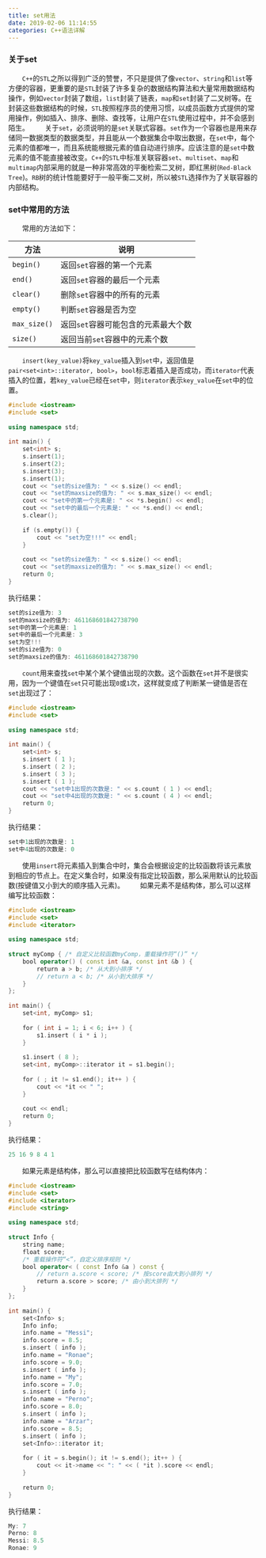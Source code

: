 ```yaml
---
title: set用法
date: 2019-02-06 11:14:55
categories: C++语法详解
---
```

### 关于set

&emsp;&emsp;`C++`的`STL`之所以得到广泛的赞誉，不只是提供了像`vector`、`string`和`list`等方便的容器，更重要的是`STL`封装了许多复杂的数据结构算法和大量常用数据结构操作，例如`vector`封装了数组，`list`封装了链表，`map`和`set`封装了二叉树等。在封装这些数据结构的时候，`STL`按照程序员的使用习惯，以成员函数方式提供的常用操作，例如插入、排序、删除、查找等，让用户在`STL`使用过程中，并不会感到陌生。
&emsp;&emsp;关于`set`，必须说明的是`set`关联式容器。`set`作为一个容器也是用来存储同一数据类型的数据类型，并且能从一个数据集合中取出数据，在`set`中，每个元素的值都唯一，而且系统能根据元素的值自动进行排序。应该注意的是`set`中数元素的值不能直接被改变。`C++`的`STL`中标准关联容器`set`、`multiset`、`map`和`multimap`内部采用的就是一种非常高效的平衡检索二叉树，即红黑树(`Red-Black Tree`)。`RB`树的统计性能要好于一般平衡二叉树，所以被`STL`选择作为了关联容器的内部结构。

### set中常用的方法

&emsp;&emsp;常用的方法如下：

方法         | 说明
-------------|-----
`begin()`    | 返回`set`容器的第一个元素
`end()`      | 返回`set`容器的最后一个元素
`clear()`    | 删除`set`容器中的所有的元素
`empty()`    | 判断`set`容器是否为空
`max_size()` | 返回`set`容器可能包含的元素最大个数
`size()`     | 返回当前`set`容器中的元素个数

&emsp;&emsp;`insert(key_value)`将`key_value`插入到`set`中，返回值是`pair<set<int>::iterator, bool>`，`bool`标志着插入是否成功，而`iterator`代表插入的位置，若`key_value`已经在`set`中，则`iterator`表示`key_value`在`set`中的位置。

``` cpp
#include <iostream>
#include <set>
​
using namespace std;
​
int main() {
    set<int> s;
    s.insert(1);
    s.insert(2);
    s.insert(3);
    s.insert(1);
    cout << "set的size值为: " << s.size() << endl;
    cout << "set的maxsize的值为: " << s.max_size() << endl;
    cout << "set中的第一个元素是: " << *s.begin() << endl;
    cout << "set中的最后一个元素是: " << *s.end() << endl;
    s.clear();
​
    if (s.empty()) {
        cout << "set为空!!!" << endl;
    }
​
    cout << "set的size值为: " << s.size() << endl;
    cout << "set的maxsize的值为: " << s.max_size() << endl;
    return 0;
}
```

执行结果：

``` cpp
set的size值为: 3
set的maxsize的值为: 461168601842738790
set中的第一个元素是: 1
set中的最后一个元素是: 3
set为空!!!
set的size值为: 0
set的maxsize的值为: 461168601842738790
```

&emsp;&emsp;`count`用来查找`set`中某个某个键值出现的次数。这个函数在`set`并不是很实用，因为一个键值在`set`只可能出现`0`或`1`次，这样就变成了判断某一键值是否在`set`出现过了：

``` cpp
#include <iostream>
#include <set>
​
using namespace std;
​
int main() {
    set<int> s;
    s.insert ( 1 );
    s.insert ( 2 );
    s.insert ( 3 );
    s.insert ( 1 );
    cout << "set中1出现的次数是: " << s.count ( 1 ) << endl;
    cout << "set中4出现的次数是: " << s.count ( 4 ) << endl;
    return 0;
}
```

执行结果：

``` cpp
set中1出现的次数是: 1
set中4出现的次数是: 0
```

&emsp;&emsp;使用`insert`将元素插入到集合中时，集合会根据设定的比较函数将该元素放到相应的节点上。在定义集合时，如果没有指定比较函数，那么采用默认的比较函数(按键值又小到大的顺序插入元素)。
&emsp;&emsp;如果元素不是结构体，那么可以这样编写比较函数：

``` cpp
#include <iostream>
#include <set>
#include <iterator>
​
using namespace std;
​
struct myComp { /* 自定义比较函数myComp，重载操作符“()” */
    bool operator() ( const int &a, const int &b ) {
        return a > b; /* 从大到小排序 */
        // return a < b; /* 从小到大排序 */
    }
};
​
int main() {
    set<int, myComp> s1;
​
    for ( int i = 1; i < 6; i++ ) {
        s1.insert ( i * i );
    }
​
    s1.insert ( 8 );
    set<int, myComp>::iterator it = s1.begin();
​
    for ( ; it != s1.end(); it++ ) {
        cout << *it << " ";
    }
​
    cout << endl;
    return 0;
}
```

执行结果：

``` cpp
25 16 9 8 4 1
```

&emsp;&emsp;如果元素是结构体，那么可以直接把比较函数写在结构体内：

``` cpp
#include <iostream>
#include <set>
#include <iterator>
#include <string>
​
using namespace std;
​
struct Info {
    string name;
    float score;
    /* 重载操作符“<”，自定义排序规则 */
    bool operator< ( const Info &a ) const {
        // return a.score < score; /* 按score由大到小排列 */
        return a.score > score; /* 由小到大排列 */
    }
};
​
int main() {
    set<Info> s;
    Info info;
    info.name = "Messi";
    info.score = 8.5;
    s.insert ( info );
    info.name = "Ronae";
    info.score = 9.0;
    s.insert ( info );
    info.name = "My";
    info.score = 7.0;
    s.insert ( info );
    info.name = "Perno";
    info.score = 8.0;
    s.insert ( info );
    info.name = "Arzar";
    info.score = 8.5;
    s.insert ( info );
    set<Info>::iterator it;
​
    for ( it = s.begin(); it != s.end(); it++ ) {
        cout << it->name << ": " << ( *it ).score << endl;
    }
​
    return 0;
}
```

执行结果：

``` cpp
My: 7
Perno: 8
Messi: 8.5
Ronae: 9
```